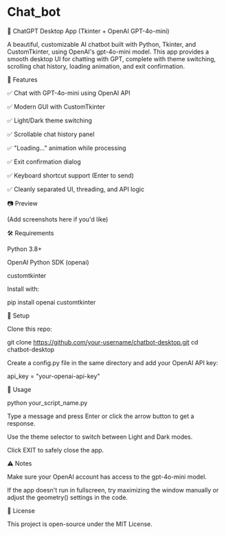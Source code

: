 # Chat_bot
🧠 ChatGPT Desktop App (Tkinter + OpenAI GPT-4o-mini)

A beautiful, customizable AI chatbot built with Python, Tkinter, and CustomTkinter, using OpenAI's gpt-4o-mini model. This app provides a smooth desktop UI for chatting with GPT, complete with theme switching, scrolling chat history, loading animation, and exit confirmation.

🚀 Features

✅ Chat with GPT-4o-mini using OpenAI API

✅ Modern GUI with CustomTkinter

✅ Light/Dark theme switching

✅ Scrollable chat history panel

✅ "Loading..." animation while processing

✅ Exit confirmation dialog

✅ Keyboard shortcut support (Enter to send)

✅ Cleanly separated UI, threading, and API logic

📷 Preview

(Add screenshots here if you'd like)

🛠️ Requirements

Python 3.8+

OpenAI Python SDK (openai)

customtkinter

Install with:

pip install openai customtkinter

🔑 Setup

Clone this repo:

git clone https://github.com/your-username/chatbot-desktop.git
cd chatbot-desktop

Create a config.py file in the same directory and add your OpenAI API key:

api_key = "your-openai-api-key"

🧺 Usage

python your_script_name.py

Type a message and press Enter or click the arrow button to get a response.

Use the theme selector to switch between Light and Dark modes.

Click EXIT to safely close the app.

⚠️ Notes

Make sure your OpenAI account has access to the gpt-4o-mini model.

If the app doesn't run in fullscreen, try maximizing the window manually or adjust the geometry() settings in the code.

📄 License

This project is open-source under the MIT License.


